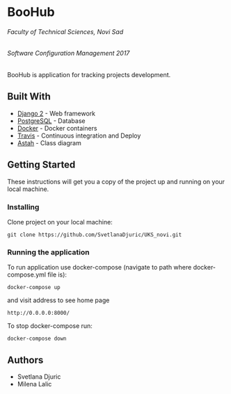 # BooHub
###### Faculty of Technical Sciences, Novi Sad
###### Software Configuration Management 2017

BooHub is application for tracking projects development.

## Built With
* [Django 2](https://docs.djangoproject.com/en/2.0/releases/2.0/) - Web framework
* [PostgreSQL](http://initd.org/psycopg/docs/) - Database
* [Docker](https://docs.docker.com/) - Docker containers
* [Travis](https://docs.travis-ci.com/) - Continuous integration and Deploy
* [Astah](http://astah.net/) - Class diagram

## Getting Started
These instructions will get you a copy of the project up and running on your local machine. 

### Installing
Clone project on your local machine:
```
git clone https://github.com/SvetlanaDjuric/UKS_novi.git
```

### Running the application
To run application use docker-compose (navigate to path where docker-compose.yml file is):
```
docker-compose up
```

and visit address to see home page
```
http://0.0.0.0:8000/
```

To stop docker-compose run:
```
docker-compose down
```

## Authors
* Svetlana Djuric
* Milena Lalic
